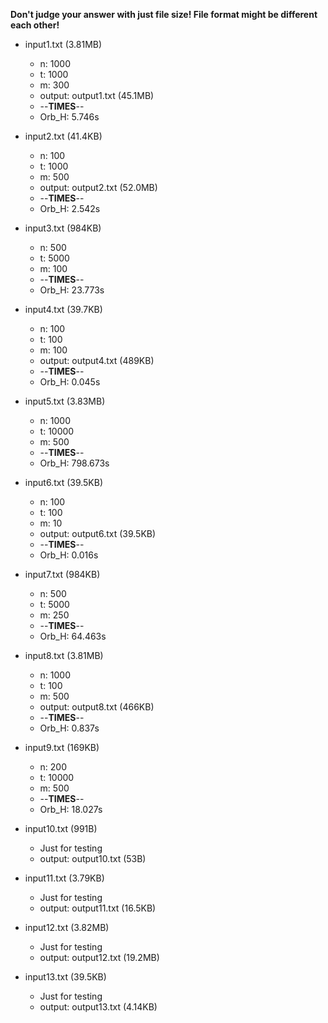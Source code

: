 **Don't judge your answer with just file size! File format might be different each other!**

- input1.txt (3.81MB)
  - n: 1000
  - t: 1000
  - m: 300
  - output: output1.txt (45.1MB)
  - --**TIMES**--
  - Orb_H: 5.746s

- input2.txt (41.4KB)
  - n: 100
  - t: 1000
  - m: 500
  - output: output2.txt (52.0MB)
  - --**TIMES**--
  - Orb_H: 2.542s

- input3.txt (984KB)
  - n: 500
  - t: 5000
  - m: 100
  - --**TIMES**--
  - Orb_H: 23.773s

- input4.txt (39.7KB)
  - n: 100
  - t: 100
  - m: 100
  - output: output4.txt (489KB)
  - --**TIMES**--
  - Orb_H: 0.045s

- input5.txt (3.83MB)
  - n: 1000
  - t: 10000
  - m: 500
  - --**TIMES**--
  - Orb_H: 798.673s

- input6.txt (39.5KB)
  - n: 100
  - t: 100
  - m: 10
  - output: output6.txt (39.5KB)
  - --**TIMES**--
  - Orb_H: 0.016s

- input7.txt (984KB)
  - n: 500
  - t: 5000
  - m: 250
  - --**TIMES**--
  - Orb_H: 64.463s

- input8.txt (3.81MB)
  - n: 1000
  - t: 100
  - m: 500
  - output: output8.txt (466KB)
  - --**TIMES**--
  - Orb_H: 0.837s

- input9.txt (169KB)
  - n: 200
  - t: 10000
  - m: 500
  - --**TIMES**--
  - Orb_H: 18.027s

- input10.txt (991B)
  - Just for testing
  - output: output10.txt (53B)

- input11.txt (3.79KB)
  - Just for testing
  - output: output11.txt (16.5KB)

- input12.txt (3.82MB)
  - Just for testing
  - output: output12.txt (19.2MB)

- input13.txt (39.5KB)
  - Just for testing
  - output: output13.txt (4.14KB)